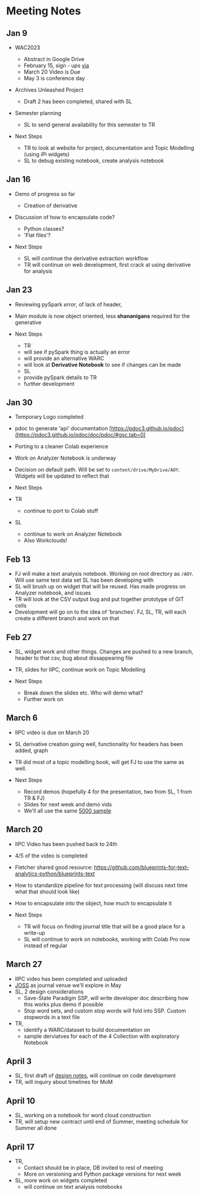 
# Meeting Notes

## Jan 9

- WAC2023
  - Abstract in Google Drive
  - February 15, sign - ups [via](https://netpreserve.org/ga2023/registration/)
  - March 20 Video is Due
  - May 3 is conference day

- Archives Unleashed Project
  - Draft 2 has been completed, shared with SL

- Semester planning
  - SL to send general availability for this semester to TR

- Next Steps
  - TR to look at website for project, documentation and Topic Modelling (using iPi widgets)
  - SL to debug existing notebook, create analysis notebook

## Jan 16

- Demo of progress so far
  - Creation of derivative
- Discussion of how to encapsulate code?
  - Python classes?
  - 'Flat files'?

- Next Steps
  - SL will continue the derivative extraction workflow
  - TR will continue on web development, first crack at using derivative for analysis


## Jan 23

- Reviewing pySpark _error_, of lack of header, 
- Main module is now object oriented, less **shananigans** required for the generative

- Next Steps
  - TR
   - will see if pySpark thing is actually an error
   - will provide an alternative WARC
   - will look at **Derivative Notebook** to see if changes can be made
  - SL
   - provide pySpark details to TR
   - further development

## Jan 30

 - Temporary Logo completed
 - pdoc to generate 'api' documentation [https://pdoc3.github.io/pdoc](https://pdoc3.github.io/pdoc/doc/pdoc/#gsc.tab=0)
 - Porting to a cleaner Colab experience
 - Work on Analyzer Notebook is underway
 - Decision on default path. Will be set to `content/drive/MyDrive/AOY`. Widgets will be updated to reflect that


 - Next Steps
  - TR
    - continue to port to Colab stuff
  - SL
    - continue to work on Analyzer Notebook
    - Also Workclouds!

## Feb 13

- FJ will make a text analysis notebook. Working on root directory as `/AOY`. Will use same test data set SL has been developing with
- SL will brush up on widget that will be reused. Has made progress on Analyzer notebook, and issues
- TR will look at the CSV output bug and put together prototype of GIT cells
- Development will go on to the idea of 'branches'. FJ, SL, TR, will each create a different branch and work on that 


## Feb 27
 
 - SL, widget work and other things. Changes are pushed to a new branch, header to that csv, bug about dissappearing file
 - TR, slides for IIPC, continue work on Topic Modelling

- Next Steps
  - Break down the slides etc. Who will demo what?
  - Further work on 

## March 6

  - IIPC video is due on March 20
  - SL derivative creation going well, functionality for headers has been added, graph
  - TR did most of a topic modelling book, will get FJ to use the same as well.

  - Next Steps
    - Record demos (hopefully 4 for the presentation, two from SL, 1 from TR & FJ)
    - Slides for next week and demo vids
    - We'll all use the same [5000 sample](https://raw.githubusercontent.com/BrockDSL/ARCH_Data_Explore/main/niagara_sample.csv)

## March 20

  - IIPC Video has been pushed back to 24th
  - 4/5 of the video is completed
  - Fletcher shared good resource: https://github.com/blueprints-for-text-analytics-python/blueprints-text
  - How to standardize pipeline for text processing (will discuss next time what that should look like)
  - How to encapsulate into the object, how much to encapsulate it


  - Next Steps
    - TR will focus on finding journal title that will be a good place for a write-up
    - SL will continue to work on notebooks, working with Colab Pro now instead of regular

## March 27

  - IIPC video has been completed and uploaded
  - [JOSS](https://joss.theoj.org/) as journal venue we'll explore in May
  - SL, 2 design considerations
     - Save-State Paradigm SSP, will write developer doc describing how this works plus demo if possible 
     - Stop word sets, and custom stop words will fold into SSP. Custom stopwords in a text file
  - TR, 
     - identify a WARC/dataset to build documentation on
     - sample derviatves for each of the 4 Collection with exploratory Notebook

## April 3

  - SL, first draft of [design notes](https://github.com/BrockDSL/AOYTK/blob/main/design_notes.md), will continue on code development
  - TR, will inquiry about timelines for MoM

## April 10

  - SL, working on a notebook for word cloud construction
  - TR, will setup new contract until end of Summer, meeting schedule for Summer all done

## April 17

  - TR, 
    - Contact should be in place, DB invited to rest of meeting
    - More on versioning and Python package versions for next week
  - SL, more work on widgets completed
    - will continue on text analysis notebooks
